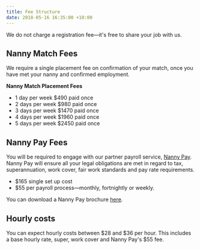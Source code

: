 ```yaml
---
title: Fee Structure
date: 2018-05-16 16:35:00 +10:00
---
```


We do not charge a registration fee—it's free to share your job with us. 

## Nanny Match Fees
We require a single placement fee on confirmation of your match, once you have met your nanny and confirmed employment.

**Nanny Match Placement Fees**
* 1 day per week $490 paid once
* 2 days per week $980 paid once
* 3 days per week $1470 paid once
* 4 days per week $1960 paid once
* 5 days per week $2450 paid once

## Nanny Pay Fees
You will be required to engage with our partner payroll service, [Nanny Pay](nannypay.com.au). Nanny Pay will ensure all your legal obligations are met in regard to tax, superannuation, work cover, fair work standards and pay rate requirements.  

* $165 single set up cost
* $55 per payroll process—monthly, fortnightly or weekly.

You can download a Nanny Pay brochure [here](https://www.dropbox.com/s/8rqc73i929lyv61/Nanny%20Pay%20Brochure%20with%20bleed.pdf?dl=0).

## Hourly costs
You can expect hourly costs between $28 and $36 per hour. This includes a base hourly rate, super, work cover and Nanny Pay's $55 fee.